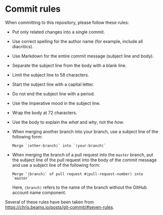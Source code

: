 Commit rules
============

When committing to this repository, please follow these rules:

  * Put only related changes into a single commit.

  * Use correct spelling for the author name (for example, include all
    diacritics).

  * Use Markdown for the entire commit message (subject line and body).

  * Separate the subject line from the body with a blank line.

  * Limit the subject line to 58 characters.

  * Start the subject line with a capital letter.

  * Do not end the subject line with a period.

  * Use the imperative mood in the subject line.

  * Wrap the body at 72 characters.

  * Use the body to explain the *what* and *why*, not the *how*.

  * When merging another branch into your branch, use a subject line of
    the following form:

        Merge `⟨other-branch⟩` into `⟨your-branch⟩`

  * When merging the branch of a pull request into the `master` branch,
    put the subject line of the pull request into the body of the commit
    message and use a subject line of the following form:

        Merge `⟨branch⟩` of pull request #⟨pull-request-number⟩ into `master`

    Here, `⟨branch⟩` refers to the name of the branch without the GitHub
    account name component.

Several of these rules have been taken from
https://chris.beams.io/posts/git-commit/#seven-rules.
